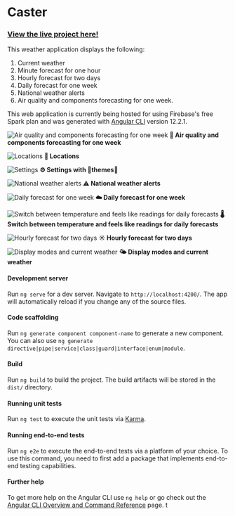 # Caster 

###  [View the live project here!](https://angular-caster.web.app/)

This weather application displays the following:
1. Current weather
2. Minute forecast for one hour
3. Hourly forecast for two days
4. Daily forecast for one week
5. National weather alerts
6. Air quality and components forecasting for one week.

This web application is currently being hosted for using Firebase's free Spark plan and was generated with [Angular CLI](https://github.com/angular/angular-cli) version 12.2.1.

![Air quality and components forecasting for one week](https://github.com/pendraic/caster/blob/master/docs/gifs/air_pollution.gif?raw=true, "Air quality and components forecasting for one week")
**💨 Air quality and components forecasting for one week**

![Locations](https://github.com/pendraic/caster/blob/master/docs/gifs/locations.gif?raw=true, "Locations")
**📍 Locations**

![Settings](https://github.com/pendraic/caster/blob/master/docs/gifs/settings.gif?raw=true, "Settings")
**⚙️ Settings with 🎉themes🎉**

![National weather alerts](https://github.com/pendraic/caster/blob/master/docs/gifs/weather_alert.gif?raw=true, "National weather alerts")
**⚠️ National weather alerts**

![Daily forecast for one week](https://github.com/pendraic/caster/blob/master/docs/gifs/weather_daily.gif?raw=true, "Daily forecast for one week")
**☁️ Daily forecast for one week**

![Switch between temperature and feels like readings for daily forecasts](https://github.com/pendraic/caster/blob/master/docs/gifs/weather_daily_mode.gif?raw=true, "Switch between temperature and feels like readings for daily forecasts")
**🌡️ Switch between temperature and feels like readings for daily forecasts**

![Hourly forecast for two days](https://github.com/pendraic/caster/blob/master/docs/gifs/weather_hourly.gif?raw=true, "Hourly forecast for two days")
**☀️ Hourly forecast for two days**

![Display modes and current weather](https://github.com/pendraic/caster/blob/master/docs/gifs/weather_modes.gif?raw=true, "Display modes and current weather")
**🌤️ Display modes and current weather**

#### Development server

Run `ng serve` for a dev server. Navigate to `http://localhost:4200/`. The app will automatically reload if you change any of the source files.

#### Code scaffolding

Run `ng generate component component-name` to generate a new component. You can also use `ng generate directive|pipe|service|class|guard|interface|enum|module`.

#### Build

Run `ng build` to build the project. The build artifacts will be stored in the `dist/` directory.

#### Running unit tests

Run `ng test` to execute the unit tests via [Karma](https://karma-runner.github.io).

#### Running end-to-end tests

Run `ng e2e` to execute the end-to-end tests via a platform of your choice. To use this command, you need to first add a package that implements end-to-end testing capabilities.

#### Further help

To get more help on the Angular CLI use `ng help` or go check out the [Angular CLI Overview and Command Reference](https://angular.io/cli) page.
t
